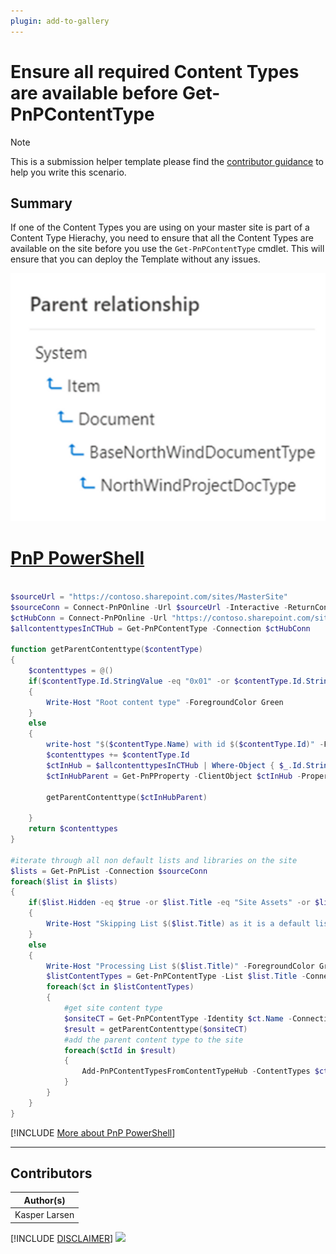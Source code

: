 ```yaml
---
plugin: add-to-gallery
---
```


# Ensure all required Content Types are available before Get-PnPContentType 

> [!Note]
> This is a submission helper template please find the [contributor guidance](/docfx/contribute.md) to help you write this scenario.

## Summary

If one of the Content Types you are using on your master site is part of a Content Type Hierachy, you need to ensure that all the Content Types are available on the site before you use the `Get-PnPContentType` cmdlet. This will ensure that you can deploy the Template without any issues.

![Example Screenshot](assets/example.png)


# [PnP PowerShell](#tab/pnpps)

```powershell

$sourceUrl = "https://contoso.sharepoint.com/sites/MasterSite"
$sourceConn = Connect-PnPOnline -Url $sourceUrl -Interactive -ReturnConnection
$ctHubConn = Connect-PnPOnline -Url "https://contoso.sharepoint.com/sites/contenttypehub" -Interactive -ReturnConnection
$allcontenttypesInCTHub = Get-PnPContentType -Connection $ctHubConn

function getParentContenttype($contentType) 
{
    $contenttypes = @()
    if($contentType.Id.StringValue -eq "0x01" -or $contentType.Id.StringValue -eq "0x0101" -or $contentType.Id.StringValue -eq "0x0120") #root content type
    {
        Write-Host "Root content type" -ForegroundColor Green
    }
    else 
    {
        write-host "$($contentType.Name) with id $($contentType.Id)" -ForegroundColor Blue
        $contenttypes += $contentType.Id
        $ctInHub = $allcontenttypesInCTHub | Where-Object { $_.Id.StringValue -eq $contentType.Id.StringValue }    
        $ctInHubParent = Get-PnPProperty -ClientObject $ctInHub -Property Parent -Connection $ctHubConn
        
        getParentContenttype($ctInHubParent)
        
    }
    return $contenttypes
}

#iterate through all non default lists and libraries on the site
$lists = Get-PnPList -Connection $sourceConn 
foreach($list in $lists)
{
    if($list.Hidden -eq $true -or $list.Title -eq "Site Assets" -or $list.Title -eq "Site Pages" -or $list.Title -eq "Style Library" -or $list.Title -eq "Form Templates" )
    {
        Write-Host "Skipping List $($list.Title) as it is a default list" -ForegroundColor Yellow
    }
    else 
    {
        Write-Host "Processing List $($list.Title)" -ForegroundColor Green
        $listContentTypes = Get-PnPContentType -List $list.Title -Connection $sourceConn
        foreach($ct in $listContentTypes)
        {
            #get site content type
            $onsiteCT = Get-PnPContentType -Identity $ct.Name -Connection $sourceConn
            $result = getParentContenttype($onsiteCT)
            #add the parent content type to the site
            foreach($ctId in $result)
            {
                Add-PnPContentTypesFromContentTypeHub -ContentTypes $ctId.StringValue -Connection $sourceConn -ErrorAction Stop | Out-Null
            }
        }
    }
}


```
[!INCLUDE [More about PnP PowerShell](../../docfx/includes/MORE-PNPPS.md)]
***


## Contributors

| Author(s) |
|-----------|
| Kasper Larsen |

[!INCLUDE [DISCLAIMER](../../docfx/includes/DISCLAIMER.md)]
<img src="https://m365-visitor-stats.azurewebsites.net/script-samples/scripts/spo-ensure-cts-before-template" aria-hidden="true" />
